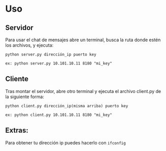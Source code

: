 # Uso

## Servidor
Para usar el chat de mensajes abre un terminal, busca la ruta donde estén los archivos, y ejecuta:

```
python server.py dirección_ip puerto key

ex: python server.py 10.101.10.11 8180 "mi_key"
```

## Cliente
Tras montar el servidor, abre otro terminal y ejecuta el archivo client.py de la siguiente forma:

```
python client.py dirección_ip(misma arriba) puerto key

ex: python client.py 10.101.10.11 8180 "mi_key"
```

## Extras:

Para obtener tu dirección ip puedes hacerlo con `ifconfig`


